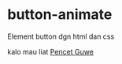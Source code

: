 # button-animate
Element button dgn html dan css

kalo mau liat [Pencet Guwe](https://eszuri.github.io/button-animate/)
